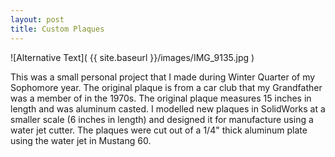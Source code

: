 ```yaml
---
layout: post
title: Custom Plaques
---
```


![Alternative Text]( {{ site.baseurl }}/images/IMG_9135.jpg )

This was a small personal project that I made during Winter Quarter of my Sophomore year. The original plaque is from a car club that my Grandfather was a member of in the 1970s. The original plaque measures 15 inches in length and was aluminum casted. I modelled new plaques in SolidWorks at a smaller scale (6 inches in length) and designed it for manufacture using a water jet cutter. The plaques were cut out of a 1/4" thick aluminum plate using the water jet in Mustang 60.
